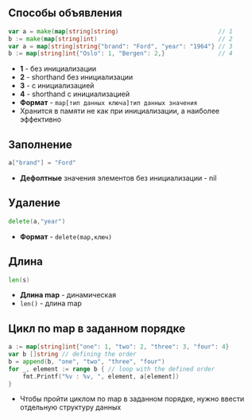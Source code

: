 ## Способы объявления

```go
var a = make(map[string]string)                            // 1
b := make(map[string]int)                                  // 2
var a = map[string]string{"brand": "Ford", "year": "1964"} // 3 
b := map[string]int{"Oslo": 1, "Bergen": 2,}               // 4
```
- **1** - без инициализации
- **2** - shorthand без инициализации
- **3** - с инициализацией
- **4** - shorthand с инициализацией
- **Формат** - `map[тип данных ключа]тип данных значения`
- Хранится в памяти не как при инициализации, а наиболее эффективно

## Заполнение

```go
a["brand"] = "Ford"
```
-  **Дефолтные** значения элементов без инициализации - nil

## Удаление

```go
delete(a,"year")
```
- **Формат** - `delete(map,ключ)`

## Длина
```go
len(s)
```
-  **Длина map** - динамическая
- `len()` - длина map
## Цикл по map в заданном порядке

```go
a := map[string]int{"one": 1, "two": 2, "three": 3, "four": 4} 
var b []string // defining the order 
b = append(b, "one", "two", "three", "four") 
for _, element := range b { // loop with the defined order 
	fmt.Printf("%v : %v, ", element, a[element]) 
}
```
- Чтобы пройти циклом по map в заданном порядке, нужно ввести отдельную структуру данных
